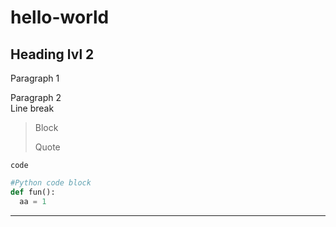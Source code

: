 # hello-world

## Heading lvl 2

Paragraph 1 

Paragraph 2<br>
Line break

>Block
>
>Quote

`code`

```python
#Python code block
def fun():
  aa = 1
```

---
